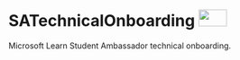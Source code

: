 # SATechnicalOnboarding <img src="https://github.com/ksupasate/SATechnicalOnboarding/blob/main/icon.png" width="50" height="30">
Microsoft Learn Student Ambassador technical onboarding. 
